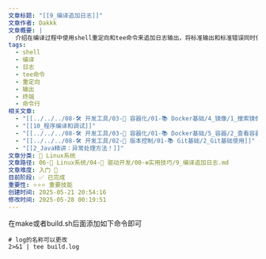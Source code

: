 ```yaml
---
文章标题: "[[9_编译追加日志]]"
文章作者: Dakkk
文章概要: |
  介绍在编译过程中使用shell重定向和tee命令来追加日志输出，将标准输出和标准错误同时保存到文件并显示在终端。
tags:
  - shell
  - 编译
  - 日志
  - tee命令
  - 重定向
  - 输出
  - 终端
  - 命令行
相关文章:
  - "[[../../../08-🛠️ 开发工具/03-🐋 容器化/01-📚 Docker基础/4_镜像/1_搜索镜像]]"
  - "[[10_程序编译和调试]]"
  - "[[../../../08-🛠️ 开发工具/03-🐋 容器化/01-📚 Docker基础/5_容器/2_查看容器]]"
  - "[[../../../08-🛠️ 开发工具/02-🔧 版本控制/01-📚 Git基础/2_Git基础使用]]"
  - "[[2_Java精讲：异常处理方法！]]"
文章分类: 🐧 Linux系统
文章路径: 06-🐧 Linux系统/04-🔌 驱动开发/00-❇️实用技巧/9_编译追加日志.md
文章难度: 入门 🌱
目前阶段: ✅ 已完成
重要性: ⭐⭐⭐ 重要技能
创建时间: 2025-05-21 20:54:16
修改时间: 2025-05-28 00:19:51
---
```


在make或者build.sh后面添加如下命令即可
```shell
# log的名称可以更改
2>&1 | tee build.log
```